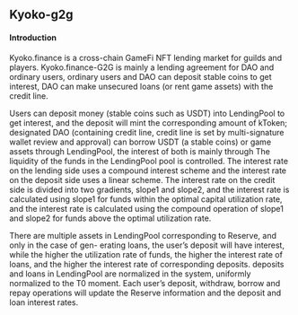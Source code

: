 ## Kyoko-g2g


#### Introduction
Kyoko.finance is a cross-chain GameFi NFT lending market for guilds and players.
Kyoko.finance-G2G is mainly a lending agreement for DAO and ordinary users, ordinary users and DAO can deposit stable coins to get interest, DAO can make unsecured loans (or rent game assets) with the credit line.


Users can deposit money (stable coins such as USDT) into LendingPool to get interest, and the deposit will mint the corresponding amount of kToken; designated DAO (containing credit line, credit line is set by multi-signature wallet review and approval) can borrow USDT (a stable coins) or game assets through LendingPool, the interest of both is mainly through The liquidity of the funds in the LendingPool pool is controlled.
The interest rate on the lending side uses a compound interest scheme and the interest rate on the deposit side uses a linear scheme. The interest rate on the credit side is divided into two gradients, slope1 and slope2, and the interest rate is calculated using slope1 for funds within the optimal capital utilization rate, and the interest rate is calculated using the compound operation of slope1 and slope2 for funds above the optimal utilization rate.


There are multiple assets in LendingPool corresponding to Reserve, and only in the case of gen- erating loans, the user’s deposit will have interest, while the higher the utilization rate of funds, the higher the interest rate of loans, and the higher the interest rate of corresponding deposits. deposits and loans in LendingPool are normalized in the system, uniformly normalized to the T0 moment. Each user’s deposit, withdraw, borrow and repay operations will update the Reserve information and the deposit and loan interest rates.